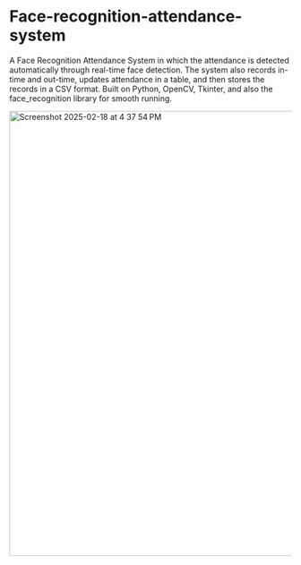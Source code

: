 # Face-recognition-attendance-system
A Face Recognition Attendance System in which the attendance is detected automatically through real-time face detection. The system also records in-time and out-time, updates attendance in a table, and then stores the records in a CSV format. Built on Python, OpenCV, Tkinter, and also the face_recognition library for smooth running.


  <img width="795" alt="Screenshot 2025-02-18 at 4 37 54 PM" src="https://github.com/user-attachments/assets/a3fdbf56-6164-44a2-9906-28ac6bc69546" />

